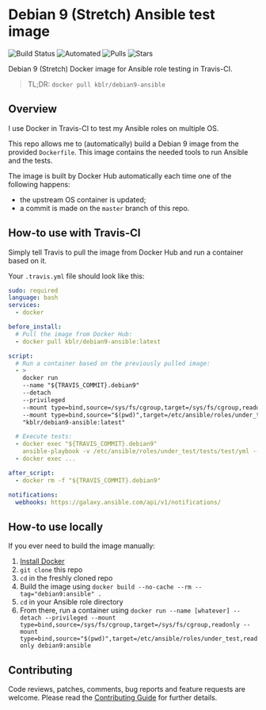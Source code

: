 # Debian 9 (Stretch) Ansible test image

![Build Status](https://img.shields.io/docker/build/kblr/debian9-ansible.svg) ![Automated](https://img.shields.io/docker/automated/kblr/debian9-ansible.svg) ![Pulls](https://img.shields.io/docker/pulls/kblr/debian9-ansible.svg) ![Stars](https://img.shields.io/docker/stars/kblr/debian9-ansible.svg)

Debian 9 (Stretch) Docker image for Ansible role testing in Travis-CI.

> TL;DR: `docker pull kblr/debian9-ansible`


## Overview

I use Docker in Travis-CI to test my Ansible roles on multiple OS.

This repo allows me to (automatically) build a Debian 9 image from the provided `Dockerfile`. This image contains the needed tools to run Ansible and the tests.

The image is built by Docker Hub automatically each time one of the following happens:
- the upstream OS container is updated;
- a commit is made on the `master` branch of this repo.


## How-to use with Travis-CI

Simply tell Travis to pull the image from Docker Hub and run a container based on it.

Your `.travis.yml` file should look like this:

```yaml
sudo: required
language: bash
services:
  - docker

before_install:
  # Pull the image from Docker Hub:
  - docker pull kblr/debian9-ansible:latest

script:
  # Run a container based on the previously pulled image:
  - >
    docker run
    --name "${TRAVIS_COMMIT}.debian9"
    --detach
    --privileged
    --mount type=bind,source=/sys/fs/cgroup,target=/sys/fs/cgroup,readonly
    --mount type=bind,source="$(pwd)",target=/etc/ansible/roles/under_test,readonly
    "kblr/debian9-ansible:latest"

  # Execute tests:
  - docker exec "${TRAVIS_COMMIT}.debian9"
    ansible-playbook -v /etc/ansible/roles/under_test/tests/test/yml --syntax-check
  - docker exec ...

after_script:
  - docker rm -f "${TRAVIS_COMMIT}.debian9"

notifications:
  webhooks: https://galaxy.ansible.com/api/v1/notifications/
```


## How-to use locally

If you ever need to build the image manually:

  1. [Install Docker](https://docs.docker.com/engine/installation/)
  2. `git clone` this repo
  3. `cd` in the freshly cloned repo
  4. Build the image using `docker build --no-cache --rm --tag="debian9:ansible" .`
  5. `cd` in your Ansible role directory
  5. From there, run a container using `docker run --name [whatever] --detach --privileged --mount type=bind,source=/sys/fs/cgroup,target=/sys/fs/cgroup,readonly --mount type=bind,source="$(pwd)",target=/etc/ansible/roles/under_test,readonly debian9:ansible`


## Contributing

Code reviews, patches, comments, bug reports and feature requests are welcome. Please read the [Contributing Guide](CONTRIBUTING.md) for further details.
